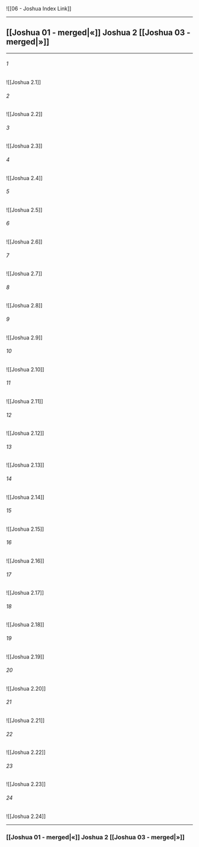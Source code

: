 ![[06 - Joshua Index Link]]

---
##  [[Joshua 01 - merged|«]] Joshua 2 [[Joshua 03 - merged|»]]

---

###### 1
![[Joshua 2.1]] 

###### 2
![[Joshua 2.2]] 

###### 3
![[Joshua 2.3]] 

###### 4
![[Joshua 2.4]]

###### 5 
![[Joshua 2.5]] 

###### 6
![[Joshua 2.6]] 

###### 7
![[Joshua 2.7]] 

###### 8
![[Joshua 2.8]] 

###### 9
![[Joshua 2.9]] 

###### 10
![[Joshua 2.10]] 

###### 11
![[Joshua 2.11]] 

###### 12
![[Joshua 2.12]]

###### 13
![[Joshua 2.13]] 

###### 14
![[Joshua 2.14]] 

###### 15
![[Joshua 2.15]]

###### 16
![[Joshua 2.16]] 

###### 17
![[Joshua 2.17]]

###### 18
![[Joshua 2.18]] 

###### 19
![[Joshua 2.19]] 

###### 20
![[Joshua 2.20]]

###### 21
![[Joshua 2.21]] 

###### 22
![[Joshua 2.22]] 

###### 23
![[Joshua 2.23]]

###### 24
![[Joshua 2.24]] 


---
###  [[Joshua 01 - merged|«]] Joshua 2 [[Joshua 03 - merged|»]]